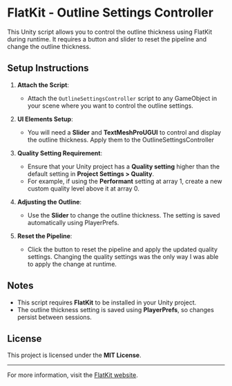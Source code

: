 # FlatKit - Outline Settings Controller

This Unity script allows you to control the outline thickness using FlatKit during runtime. It requires a button and slider to reset the pipeline and change the outline thickness.

## Setup Instructions

1. **Attach the Script**:
   - Attach the `OutlineSettingsController` script to any GameObject in your scene where you want to control the outline settings.

2. **UI Elements Setup**:
   - You will need a **Slider** and **TextMeshProUGUI** to control and display the outline thickness. Apply them to the OutlineSettingsController

3. **Quality Setting Requirement**:
   - Ensure that your Unity project has a **Quality setting** higher than the default setting in **Project Settings > Quality**.
   - For example, if using the **Performant** setting at array 1, create a new custom quality level above it at array 0.

4. **Adjusting the Outline**:
   - Use the **Slider** to change the outline thickness. The setting is saved automatically using PlayerPrefs.

5. **Reset the Pipeline**:
   - Click the button to reset the pipeline and apply the updated quality settings. Changing the quality settings was the only way I was able to apply the change at runtime.

## Notes

- This script requires **FlatKit** to be installed in your Unity project.
- The outline thickness setting is saved using **PlayerPrefs**, so changes persist between sessions.

## License

This project is licensed under the **MIT License**.

---

For more information, visit the [FlatKit website](https://flatkit.dustyroom.com/additional-scripts/).

